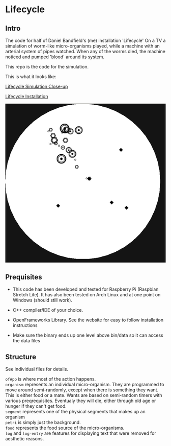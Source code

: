 # Lifecycle


## Intro

The code for half of Daniel Bandfield's (me) installation 'Lifecycle'
On a TV a simulation of worm-like micro-organisms played, while a machine with an arterial system of pipes watched. When any of the worms died, the machine noticed and pumped 'blood' around its system.

This repo is the code for the simulation.

This is what it looks like:
<p><a href="https://vimeo.com/277361177">Lifecycle Simulation Close-up</a></p>
<p><a href="https://vimeo.com/223166910">Lifecycle Installation</a></p>

![screenshot](screenshots/1.png?raw=true "The Micro-organisms")


## Prequisites

- This code has been developed and tested for Raspberry Pi (Raspbian Stretch Lite). It has also been tested on Arch Linux and at one point on Windows (should still work).

- C++ compiler/IDE of your choice.

- OpenFrameworks Library. See the website for easy to follow installation instructions

- Make sure the binary ends up one level above bin/data so it can access the data files

## Structure

See individual files for details.

`ofApp` is where most of the action happens.\
`organism` represents an individual micro-organism. They are programmed to move around semi-randomly, except when there is something they want. This is either food or a mate. Wants are based on semi-random timers with various preqrequisites. Eventualy they will die, either through old age or hunger if they can't get food.\
`segment` represents one of the physical segments that makes up an organism\
`petri` is simply just the background.\
`food` represents the food source of the micro-organisms.\
`log` and `log-entry` are features for displaying text that were removed for aesthetic reasons.

